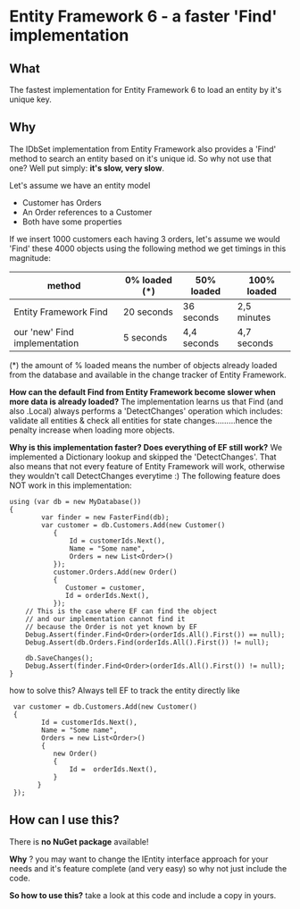 # Entity Framework 6 - a faster 'Find' implementation

## What
The fastest implementation for Entity Framework 6 to load an entity by it's unique key.

## Why
The IDbSet implementation from Entity Framework also provides a 'Find' method to search an entity based on it's unique id. So why not use that one? Well put simply: **it's slow, very slow**.

Let's assume we have an entity model

 - Customer has Orders
 - An Order references to a Customer
 - Both have some properties

If we insert 1000 customers each having 3 orders, let's assume we would 'Find' these 4000 objects using the following method we get timings in this magnitude:

|method| 0% loaded (*) | 50% loaded | 100% loaded |
|------|-----------|------------|-------------|
|Entity Framework Find | 20 seconds | 36 seconds | 2,5 minutes |
|our 'new' Find implementation | 5 seconds | 4,4 seconds | 4,7 seconds |

(*) the amount of % loaded means the number of objects already loaded from the database and available in the change tracker of Entity Framework.

**How can the default Find from Entity Framework become slower when more data is already loaded?**
The implementation learns us that Find (and also .Local) always performs a 'DetectChanges' operation which includes: validate all entities & check all entities for state changes.........hence the penalty increase when loading more objects.

**Why is this implementation faster? Does everything of EF still work?**
We implemented a Dictionary lookup and skipped the 'DetectChanges'. That also means that not every feature of Entity Framework will work, otherwise they wouldn't call DetectChanges everytime :)
The following feature does NOT work in this implementation:

    using (var db = new MyDatabase())
    {
            var finder = new FasterFind(db);
            var customer = db.Customers.Add(new Customer()
               {
                   Id = customerIds.Next(),
                   Name = "Some name",
                   Orders = new List<Order>()
               });
               customer.Orders.Add(new Order()
               {
                  Customer = customer,
                  Id = orderIds.Next(),
               });
        // This is the case where EF can find the object
        // and our implementation cannot find it 
        // because the Order is not yet known by EF
        Debug.Assert(finder.Find<Order>(orderIds.All().First()) == null);
        Debug.Assert(db.Orders.Find(orderIds.All().First()) != null);

        db.SaveChanges();
        Debug.Assert(finder.Find<Order>(orderIds.All().First()) != null);
    }

 how to solve this?  Always tell EF to track the entity directly like
 

     var customer = db.Customers.Add(new Customer()
     {
            Id = customerIds.Next(),
            Name = "Some name",
            Orders = new List<Order>()
            {
               new Order()
               {
                   Id =  orderIds.Next(),
               }
           }
     });


## How can I use this?
There is **no NuGet package** available! 

**Why** ? you may want to change the IEntity interface approach for your needs and it's feature complete (and very easy) so why not just include the code.

**So how to use this?** take a look at this code and include a copy in yours.


